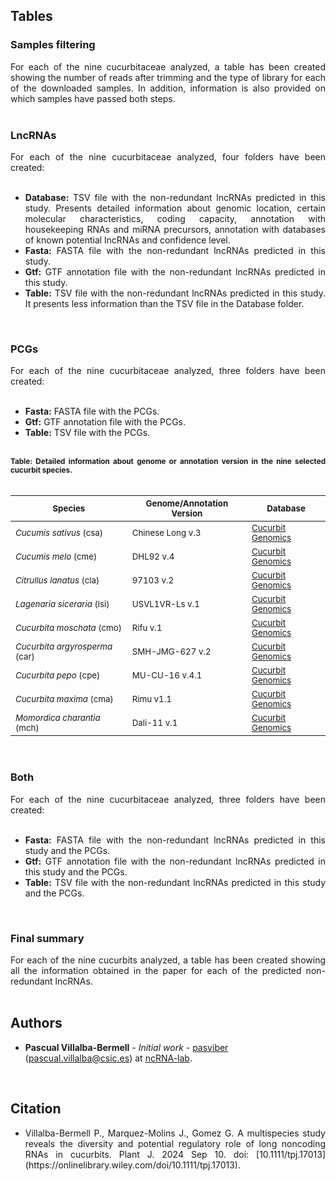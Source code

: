 ## Tables

### Samples filtering

<div align="justify">For each of the nine cucurbitaceae analyzed, a table has been created showing the number of reads after trimming and the type of library for each of the downloaded samples. In addition, information is also provided on which samples have passed both steps.</div><br />

### LncRNAs

<div align="justify">For each of the nine cucurbitaceae analyzed, four folders have been created:</div><br />

 - <div align="justify"><b>Database:</b> TSV file with the non-redundant lncRNAs predicted in this study. Presents detailed information about genomic location, certain molecular characteristics, coding capacity, annotation with housekeeping RNAs and miRNA precursors, annotation with databases of known potential lncRNAs and confidence level.</div>
 - <div align="justify"><b>Fasta:</b> FASTA file with the non-redundant lncRNAs predicted in this study.</div>
 - <div align="justify"><b>Gtf:</b> GTF annotation file with the non-redundant lncRNAs predicted in this study.</div>
 - <div align="justify"><b>Table:</b> TSV file with the non-redundant lncRNAs predicted in this study. It presents less information than the TSV file in the Database folder. </div>

<br />

### PCGs

 <div align="justify">For each of the nine cucurbitaceae analyzed, three folders have been created:</div><br />
  
 - <div align="justify"><b>Fasta:</b> FASTA file with the PCGs.</div>
 - <div align="justify"><b>Gtf:</b> GTF annotation file with the PCGs.</div>
 - <div align="justify"><b>Table:</b> TSV file with the PCGs.</div>

<br />

<div align="justify"> <sub><b>Table: Detailed information about genome or annotation version in the nine selected cucurbit species.</b></sub> </div>

<br />

| <sub>Species</sub>                        | <sub>Genome/Annotation Version</sub>    | <sub>Database</sub>           |
|-------------------------------------------|-----------------------------------------|-------------------------------|
| <sub>*Cucumis sativus* (csa)</sub>        | <sub>Chinese Long v.3</sub>             | <sub><a href="http://cucurbitgenomics.org/v2/download">Cucurbit Genomics</a></sub>  |
| <sub>*Cucumis melo* (cme)</sub>           | <sub>DHL92 v.4</sub>                    | <sub><a href="http://cucurbitgenomics.org/v2/download">Cucurbit Genomics</a></sub>  |
| <sub>*Citrullus lanatus* (cla)</sub>      | <sub>97103 v.2</sub>                    | <sub><a href="http://cucurbitgenomics.org/v2/download">Cucurbit Genomics</a></sub>  |
| <sub>*Lagenaria siceraria* (lsi)</sub>    | <sub>USVL1VR-Ls v.1</sub>               | <sub><a href="http://cucurbitgenomics.org/v2/download">Cucurbit Genomics</a></sub>  |
| <sub>*Cucurbita moschata* (cmo)</sub>     | <sub>Rifu v.1</sub>                     | <sub><a href="http://cucurbitgenomics.org/v2/download">Cucurbit Genomics</a></sub>  |
| <sub>*Cucurbita argyrosperma* (car)</sub> | <sub>SMH-JMG-627 v.2</sub>              | <sub><a href="http://cucurbitgenomics.org/v2/download">Cucurbit Genomics</a></sub>  |
| <sub>*Cucurbita pepo* (cpe)</sub>         | <sub>MU-CU-16 v.4.1</sub>               | <sub><a href="http://cucurbitgenomics.org/v2/download">Cucurbit Genomics</a></sub>  |
| <sub>*Cucurbita maxima* (cma)</sub>       | <sub>Rimu v1.1</sub>                    | <sub><a href="http://cucurbitgenomics.org/v2/download">Cucurbit Genomics</a></sub>  |
| <sub>*Momordica charantia* (mch)</sub>    | <sub>Dali-11 v.1</sub>                  | <sub><a href="http://cucurbitgenomics.org/v2/download">Cucurbit Genomics</a></sub>  |

<br />

### Both

<div align="justify">For each of the nine cucurbitaceae analyzed, three folders have been created:</div><br />

 - <div align="justify"><b>Fasta:</b> FASTA file with the non-redundant lncRNAs predicted in this study and the PCGs.</div>
 - <div align="justify"><b>Gtf:</b> GTF annotation file with the non-redundant lncRNAs predicted in this study and the PCGs.</div>
 - <div align="justify"><b>Table:</b> TSV file with the non-redundant lncRNAs predicted in this study and the PCGs. </div>

<br />

### Final summary

<div align="justify">For each of the nine cucurbits analyzed, a table has been created showing all the information obtained in the paper for each of the predicted non-redundant lncRNAs.</div><br />

## Authors

* **Pascual Villalba-Bermell** - *Initial work* - [pasviber](https://github.com/pasviber) (pascual.villalba@csic.es) at [ncRNA-lab](https://github.com/ncRNA-lab).<br />

<br />

## Citation

* <div align="justify"> Villalba-Bermell P., Marquez-Molins J., Gomez G. A multispecies study reveals the diversity and potential regulatory role of long noncoding RNAs in cucurbits. Plant J. 2024 Sep 10. doi: [10.1111/tpj.17013](https://onlinelibrary.wiley.com/doi/10.1111/tpj.17013). </div>

